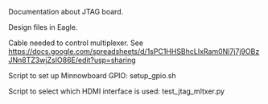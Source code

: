 
Documentation about JTAG board.

Design files in Eagle.

Cable needed to control multiplexer. See https://docs.google.com/spreadsheets/d/1sPC1HHSBhcLIxRam0Nl7j7j9OBzJNn8TZ3wjZsIO86E/edit?usp=sharing

Script to set up Minnowboard GPIO: setup_gpio.sh

Script to select which HDMI interface is used: test_jtag_mltxer.py


